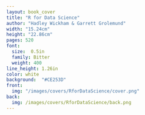 ```yaml
---
layout: book_cover
title: "R for Data Science"
author: "Hadley Wickham & Garrett Grolemund"
width: "15.24cm"
height: "22.86cm"
pages: 520
font:
  size:  0.5in
  family: Bitter
  weight: 400
line_height: 1.26in
color: white
background:  "#CE253D"
front:
  img: "/images/covers/RforDataScience/cover.png"
back:
  img: /images/covers/RforDataScience/back.png
---
```

